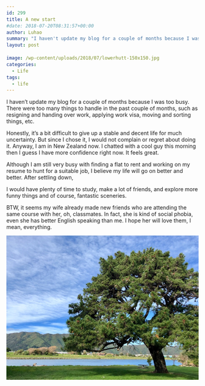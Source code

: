 ```yaml
---
id: 299
title: A new start
#date: 2018-07-20T08:31:57+00:00
author: Luhao
summary: "I haven't update my blog for a couple of months because I was too busy.There were too many things to handle in the past couple of months..."
layout: post

image: /wp-content/uploads/2018/07/lowerhutt-150x150.jpg
categories:
  - Life
tags:
  - life
---
```


I haven&#8217;t update my blog for a couple of months because I was too busy. There were too many things to handle in the past couple of months, such as resigning and handing over work, applying work visa, moving and sorting things, etc.

Honestly, it&#8217;s a bit difficult to give up a stable and decent life for much uncertainty. But since I chose it, I would not complain or regret about doing it. Anyway, I am in New Zealand now. I chatted with a cool guy this morning then I guess I have more confidence right now. It feels great.

Although I am still very busy with finding a flat to rent and working on my resume to hunt for a suitable job, I believe my life will go on better and better. After settling down,

I would have plenty of time to study, make a lot of friends, and explore more funny things and of course, fantastic sceneries.

BTW, it seems my wife already made new friends who are attending the same course with her, oh, classmates. In fact, she is kind of social phobia, even she has better English speaking than me. I hope her will love them, I mean, everything.

![](/assets/img/uploads/2018/lowerhutt.jpg)
